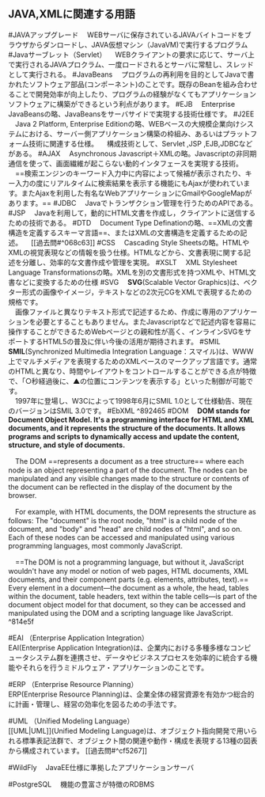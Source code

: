 ## JAVA,XMLに関連する用語
#JAVAアップグレード
　WEBサーバに保存されているJAVAバイトコードをブラウザからダンロードし、JAVA仮想マシン（JavaVM)で実行するプログラム
#Javaサーブレット（Servlet）
　WEBクライアントの要求に応じて、サーバ上で実行されるJAVAプロクラム、一度ロードされるとサーバに常駐し、スレッドとして実行される。
#JavaBeans
　プログラムの再利用を目的としてJavaで書かれたソフトウェア部品(コンポーネント)のことです。既存のBeanを組み合わせることで開発効率が向上したり、プログラムの経験がなくてもアプリケーションソフトウェアに構築ができるという利点があります。
#EJB
　Enterprise JavaBeansの略、JavaBeansをサーバサイドで実現する技術仕様です。
#J2EE
　Java 2 Platform, Enterprise Editionの略、WEBベースの大規模企業向けシステムにおける、サーバー側アプリケーション構築の枠組み、あるいはプラットフォーム技術に関連する仕様。
　構成技術として、Servlet ,JSP ,EJB,JDBCなどがある。
#AJAX
　Asynchronous Javascript＋XMLの略。Javascriptの非同期通信を使って、画面繊維が起こらない動的インタフェースを実現する技術。
　==検索エンジンのキーワード入力中に内容によって候補が表示されたり、キー入力の度にリアルタイムに検索結果を表示する機能にもAjaxが使われています。またAjaxを利用した有名なWebアプリケーションにGmailやGoogleMapがあります。==
#JDBC
　Javaでトランザクション管理を行うためのAPIである。
#JSP
　Javaを利用して，動的にHTML文書を作成し，クライアントに送信するための技術である。
#DTD
　Document Type Definationの略、==XMLの文書構造を定義するスキーマ言語==、またはXMLの文書構造を定義するための記述。
　[[過去問#^068c63]]
#CSS
　Cascading Style Sheetsの略。HTMLやXMLの視覚表現などの情報を扱う仕様。HTMLなどから、文書表現に関する記述を分離し、効率的な文書作成や管理を実現。
#XSLT
　XML Stylesheet Language Transformationsの略。XMLを別の文書形式を持つXMLや、HTML文書などに変換するための仕様
#SVG
　**SVG**(Scalable Vector Graphics)は、ベクター形式の画像やイメージ，テキストなどの2次元CGをXMLで表現するための規格です。  
　画像ファイルと異なりテキスト形式で記述するため、作成に専用のアプリケーションを必要とすることもありません。またJavascriptなどで記述内容を容易に操作することができるためWebページとの親和性が高く、インラインSVGをサポートするHTML5の普及に伴い今後の活用が期待されます。
#SMIL
　**SMIL**(Synchronized Multimedia Integration Language：スマイル)は、WWW上でマルチメディアを表現するためのXMLベースのマークアップ言語です。通常のHTMLと異なり、時間やレイアウトをコントロールすることができる点が特徴で、「○秒経過後に、▲の位置にコンテンツを表示する」といった制御が可能です。  
　1997年に登場し、W3Cによって1998年6月にSMIL 1.0として仕様勧告、現在のバージョンはSMIL 3.0です。
#EbXML ^892465
#DOM 
　**DOM stands for Document Object Model. It's a programming interface for HTML and XML documents, and it represents the structure of the documents. It allows programs and scripts to dynamically access and update the content, structure, and style of documents.**

　The DOM ==represents a document as a tree structure== where each node is an object representing a part of the document. The nodes can be manipulated and any visible changes made to the structure or contents of the document can be reflected in the display of the document by the browser.

　For example, with HTML documents, the DOM represents the structure as follows: The "document" is the root node, "html" is a child node of the document, and "body" and "head" are child nodes of "html", and so on. Each of these nodes can be accessed and manipulated using various programming languages, most commonly JavaScript.

　==The DOM is not a programming language, but without it, JavaScript wouldn't have any model or notion of web pages, HTML documents, XML documents, and their component parts (e.g. elements, attributes, text).== Every element in a document—the document as a whole, the head, tables within the document, table headers, text within the table cells—is part of the document object model for that document, so they can be accessed and manipulated using the DOM and a scripting language like JavaScript. ^814e5f

#EAI （Enterprise Application Integration）  
    EAI(Enterprise Application Integration)は、企業内における多種多様なコンピュータシステム群を連携させ、データやビジネスプロセスを効率的に統合する機能やそれらを行うミドルウェア・アプリケーションのことです。

#ERP （Enterprise Resource Planning）  
    ERP(Enterprise Resource Planning)は、企業全体の経営資源を有効かつ総合的に計画・管理し、経営の効率化を図るための手法です。

#UML （Unified Modeling Language）  
    [[UML|UML]](Unified Modeling Language)は、オブジェクト指向開発で用いられる標準表記法群で、オブジェクト間の関連や動作・構成を表現する13種の図表から構成されています。
    [[過去問#^cf5267]]

#WildFly
　JavaEE仕様に準拠したアプリケーションサーバ

#PostgreSQL
　機能の豊富さが特徴のRDBMS